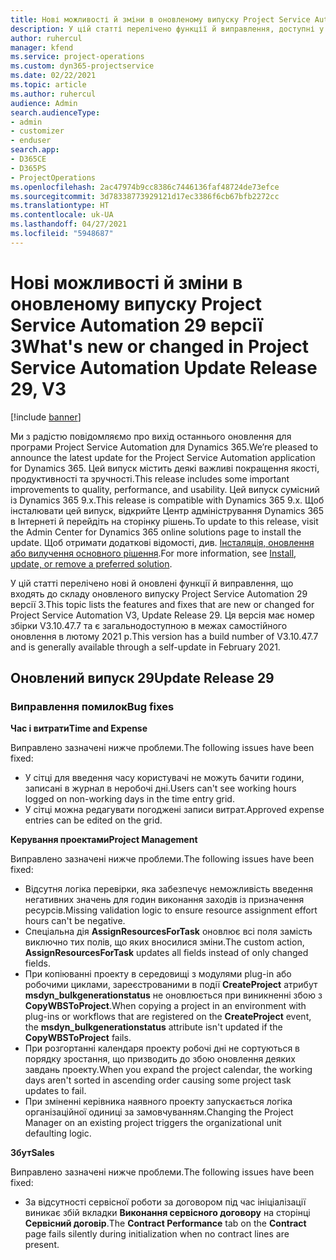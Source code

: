```yaml
---
title: Нові можливості й зміни в оновленому випуску Project Service Automation 29 версії 3
description: У цій статті перелічено функції й виправлення, доступні у випуску Project Service Automation 29, версії 3.
author: ruhercul
manager: kfend
ms.service: project-operations
ms.custom: dyn365-projectservice
ms.date: 02/22/2021
ms.topic: article
ms.author: ruhercul
audience: Admin
search.audienceType:
- admin
- customizer
- enduser
search.app:
- D365CE
- D365PS
- ProjectOperations
ms.openlocfilehash: 2ac47974b9cc8386c7446136faf48724de73efce
ms.sourcegitcommit: 3d78338773929121d17ec3386f6cb67bfb2272cc
ms.translationtype: HT
ms.contentlocale: uk-UA
ms.lasthandoff: 04/27/2021
ms.locfileid: "5948687"
---
```

# <a name="whats-new-or-changed-in-project-service-automation-update-release-29-v3"></a><span data-ttu-id="79050-103">Нові можливості й зміни в оновленому випуску Project Service Automation 29 версії 3</span><span class="sxs-lookup"><span data-stu-id="79050-103">What's new or changed in Project Service Automation Update Release 29, V3</span></span>

[!include [banner](../includes/psa-now-project-operations.md)]

<span data-ttu-id="79050-104">Ми з радістю повідомляємо про вихід останнього оновлення для програми Project Service Automation для Dynamics 365.</span><span class="sxs-lookup"><span data-stu-id="79050-104">We’re pleased to announce the latest update for the Project Service Automation application for Dynamics 365.</span></span> <span data-ttu-id="79050-105">Цей випуск містить деякі важливі покращення якості, продуктивності та зручності.</span><span class="sxs-lookup"><span data-stu-id="79050-105">This release includes some important improvements to quality, performance, and usability.</span></span> <span data-ttu-id="79050-106">Цей випуск сумісний із Dynamics 365 9.x.</span><span class="sxs-lookup"><span data-stu-id="79050-106">This release is compatible with Dynamics 365 9.x.</span></span> <span data-ttu-id="79050-107">Щоб інсталювати цей випуск, відкрийте Центр адміністрування Dynamics 365 в Інтернеті й перейдіть на сторінку рішень.</span><span class="sxs-lookup"><span data-stu-id="79050-107">To update to this release, visit the Admin Center for Dynamics 365 online solutions page to install the update.</span></span> <span data-ttu-id="79050-108">Щоб отримати додаткові відомості, див. [Інсталяція, оновлення або вилучення основного рішення](/power-platform/admin/install-remove-preferred-solution).</span><span class="sxs-lookup"><span data-stu-id="79050-108">For more information, see [Install, update, or remove a preferred solution](/power-platform/admin/install-remove-preferred-solution).</span></span>

<span data-ttu-id="79050-109">У цій статті перелічено нові й оновлені функції й виправлення, що входять до складу оновленого випуску Project Service Automation 29 версії 3.</span><span class="sxs-lookup"><span data-stu-id="79050-109">This topic lists the features and fixes that are new or changed for Project Service Automation V3, Update Release 29.</span></span> <span data-ttu-id="79050-110">Ця версія має номер збірки V3.10.47.7 та є загальнодоступною в межах самостійного оновлення в лютому 2021 р.</span><span class="sxs-lookup"><span data-stu-id="79050-110">This version has a build number of V3.10.47.7 and is generally available through a self-update in February 2021.</span></span>

## <a name="update-release-29"></a><span data-ttu-id="79050-111">Оновлений випуск 29</span><span class="sxs-lookup"><span data-stu-id="79050-111">Update Release 29</span></span>

### <a name="bug-fixes"></a><span data-ttu-id="79050-112">Виправлення помилок</span><span class="sxs-lookup"><span data-stu-id="79050-112">Bug fixes</span></span>

<span data-ttu-id="79050-113">**Час і витрати**</span><span class="sxs-lookup"><span data-stu-id="79050-113">**Time and Expense**</span></span>

<span data-ttu-id="79050-114">Виправлено зазначені нижче проблеми.</span><span class="sxs-lookup"><span data-stu-id="79050-114">The following issues have been fixed:</span></span>

- <span data-ttu-id="79050-115">У сітці для введення часу користувачі не можуть бачити години, записані в журнал в неробочі дні.</span><span class="sxs-lookup"><span data-stu-id="79050-115">Users can't see working hours logged on non-working days in the time entry grid.</span></span>
- <span data-ttu-id="79050-116">У сітці можна редагувати погоджені записи витрат.</span><span class="sxs-lookup"><span data-stu-id="79050-116">Approved expense entries can be edited on the grid.</span></span>

<span data-ttu-id="79050-117">**Керування проектами**</span><span class="sxs-lookup"><span data-stu-id="79050-117">**Project Management**</span></span>

<span data-ttu-id="79050-118">Виправлено зазначені нижче проблеми.</span><span class="sxs-lookup"><span data-stu-id="79050-118">The following issues have been fixed:</span></span>

- <span data-ttu-id="79050-119">Відсутня логіка перевірки, яка забезпечує неможливість введення негативних значень для годин виконання заходів із призначення ресурсів.</span><span class="sxs-lookup"><span data-stu-id="79050-119">Missing validation logic to ensure resource assignment effort hours can't be negative.</span></span>
- <span data-ttu-id="79050-120">Спеціальна дія **AssignResourcesForTask** оновлює всі поля замість виключно тих полів, що яких вносилися зміни.</span><span class="sxs-lookup"><span data-stu-id="79050-120">The custom action, **AssignResourcesForTask** updates all fields instead of only changed fields.</span></span>
- <span data-ttu-id="79050-121">При копіюванні проекту в середовищі з модулями plug-in або робочими циклами, зареєстрованими в події **CreateProject** атрибут **msdyn_bulkgenerationstatus** не оновлюється при виникненні збою з **CopyWBSToProject**.</span><span class="sxs-lookup"><span data-stu-id="79050-121">When copying a project in an environment with plug-ins or workflows that are registered on the **CreateProject** event, the **msdyn_bulkgenerationstatus** attribute isn't updated if the **CopyWBSToProject** fails.</span></span>
- <span data-ttu-id="79050-122">При розгортанні календаря проекту робочі дні не сортуються в порядку зростання, що призводить до збою оновлення деяких завдань проекту.</span><span class="sxs-lookup"><span data-stu-id="79050-122">When you expand the project calendar, the working days aren't sorted in ascending order causing some project task updates to fail.</span></span>
- <span data-ttu-id="79050-123">При зміненні керівника наявного проекту запускається логіка організаційної одиниці за замовчуванням.</span><span class="sxs-lookup"><span data-stu-id="79050-123">Changing the Project Manager on an existing project triggers the organizational unit defaulting logic.</span></span>

<span data-ttu-id="79050-124">**Збут**</span><span class="sxs-lookup"><span data-stu-id="79050-124">**Sales**</span></span>

<span data-ttu-id="79050-125">Виправлено зазначені нижче проблеми.</span><span class="sxs-lookup"><span data-stu-id="79050-125">The following issues have been fixed:</span></span>

- <span data-ttu-id="79050-126">За відсутності сервісної роботи за договором під час ініціалізації виникає збій вкладки **Виконання сервісного договору** на сторінці **Сервісний договір**.</span><span class="sxs-lookup"><span data-stu-id="79050-126">The **Contract Performance** tab on the **Contract** page fails silently during initialization when no contract lines are present.</span></span>